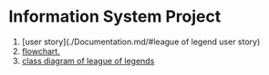 # Information System Project

1. [user story](./Documentation.md/#league of legend user story)
2. [flowchart.](./Documentation.md/../flowchart%20league.png)
3. [class diagram of league of legends](./Documentation.md/#class-diagram-of-league-of-legends)
   

